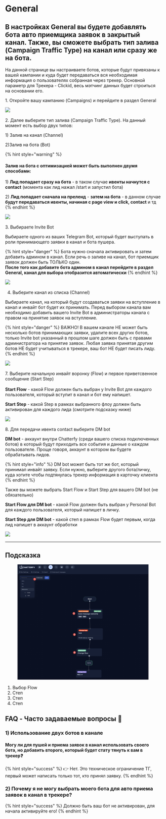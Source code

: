 # General

## В настройках General вы будете добавлять бота авто приемщика заявок в закрытый канал. Также, вы сможете выбрать тип залива (Campaign Traffic Type) на канал или сразу же на бота.

На данной странице вы настраиваете ботов, которые будут привязаны к вашей кампании и куда будет передаваться вся необходимая информация о пользователях собранная через трекер. Основной параметр для Трекера - Clickid, весь мэтчинг данных будет строиться на основании его.

1\. Откройте вашу кампанию (Campaigns) и перейдите в раздел General

![](https://ajeuwbhvhr.cloudimg.io/colony-recorder.s3.amazonaws.com/files/2024-12-13/549e7336-9f22-48f9-b1ac-c20937bc172c/user_cropped_screenshot.jpeg?tl_px=0,102\&br_px=1719,1063\&force_format=jpeg\&q=100\&width=1120.0\&wat=1\&wat_opacity=1\&wat_gravity=northwest\&wat_url=https://colony-recorder.s3.amazonaws.com/images/watermarks/EAB308_standard.png\&wat_pad=240,277)

2\. Далее выберите тип залива (Campaign Traffic Type). На данный момент есть выбор двух типов:&#x20;

1\) Залив на канал (Channel)&#x20;

2\)Залив на бота (Bot)&#x20;

{% hint style="warning" %}
#### Залив на бота с оптимизацией может быть выполнен двумя способами: <a href="#zaliv-na-bota-s-optimizaciei-mozhet-byt-vypolnen-dvumya-sposobami" id="zaliv-na-bota-s-optimizaciei-mozhet-byt-vypolnen-dvumya-sposobami"></a>

1\) **Лид попадает сразу на бота** - в таком случае **ивенты начнутся с contact** (момента как лид нажал /start и запустил бота)

2\) **Лид попадает сначала на преленд** - **затем на бота** - в данном случае **будут передаваться ивенты, начиная с page view и click, сontact** и тд
{% endhint %}

![](https://ajeuwbhvhr.cloudimg.io/colony-recorder.s3.amazonaws.com/files/2024-12-13/8c015a92-ffce-469d-b8d6-c6a8d59993b1/user_cropped_screenshot.jpeg?tl_px=0,284\&br_px=1694,1245\&force_format=jpeg\&q=100\&width=1120.0\&wat=1\&wat_opacity=1\&wat_gravity=northwest\&wat_url=https://colony-recorder.s3.amazonaws.com/images/watermarks/EAB308_standard.png\&wat_pad=943,281)

3\. Выбираете Invite Bot&#x20;

Выбираете одного из ваших Telegram Bot, который будет выступать в роли принимающего заявки в канал и бота пушера.&#x20;

{% hint style="danger" %}
Бота нужно сначала активировать и затем добавить админом в канал. Если речь о заливе на канал, бот приемщик заявок должен быть ТОЛЬКО один. \
**После того как добавите бота админом в канал перейдите в раздел General, канал для выбора отобразится автоматически**
{% endhint %}

![](https://ajeuwbhvhr.cloudimg.io/colony-recorder.s3.amazonaws.com/files/2024-12-13/1f8551f9-1399-452a-9d80-87369d9ed129/user_cropped_screenshot.jpeg?tl_px=0,260\&br_px=1692,1221\&force_format=jpeg\&q=100\&width=1120.0\&wat=1\&wat_opacity=1\&wat_gravity=northwest\&wat_url=https://colony-recorder.s3.amazonaws.com/images/watermarks/EAB308_standard.png\&wat_pad=378,282)

4. Выберите канал из списка (Сhannel)

Выбираете канал, на который будут создаваться заявки на вступление в канал и инвайт бот будет их принимать. Перед выбором канала вам необходимо добавить вашего Invite Bot в администраторы канала с правом на принятие заявок на вступление.&#x20;

{% hint style="danger" %}
ВАЖНО! В вашем канале НЕ может быть несколько ботов принимающих заявки, удалите всех других ботов, только Invite bot указанный в прошлом шаге должен быть с правами администратора на принятие заявок. Любая заявка принятая другим ботов НЕ будет учитываться в трекере, ваш бот НЕ будет писать лиду.
{% endhint %}

![](https://ajeuwbhvhr.cloudimg.io/colony-recorder.s3.amazonaws.com/files/2024-12-13/cf1941ee-809e-48a6-9bd2-36c4d28bc505/user_cropped_screenshot.jpeg?tl_px=0,428\&br_px=1719,1390\&force_format=jpeg\&q=100\&width=1120.0\&wat=1\&wat_opacity=1\&wat_gravity=northwest\&wat_url=https://colony-recorder.s3.amazonaws.com/images/watermarks/EAB308_standard.png\&wat_pad=297,281)

7\. Выберите начальную инвайт воронку (Flow) и первое приветсвенное сообщение (Start Step)\
\
**Start Flow** - какой Flow должен быть выбран у Invite Bot для каждого пользователя, который вступит в канал и бот ему напишет.

**Start Step** - какой Step в рамках выбранного флоу должен быть активирован для каждого лида (смотрите подсказку ниже)

![](https://ajeuwbhvhr.cloudimg.io/colony-recorder.s3.amazonaws.com/files/2024-12-13/865cb8f4-419d-4cf1-a55e-860ed3c3ded9/user_cropped_screenshot.jpeg?tl_px=0,437\&br_px=1709,1399\&force_format=jpeg\&q=100\&width=1120.0\&wat=1\&wat_opacity=1\&wat_gravity=northwest\&wat_url=https://colony-recorder.s3.amazonaws.com/images/watermarks/EAB308_standard.png\&wat_pad=106,534)

8\. Для передачи ивента contact выберите DM bot&#x20;

**DM bot** - аккаунт внутри Chatterfy (среди вашего списка подключенных ботов) в который будут приходить все события и данные о каждом пользователе. Проще говоря, аккаунт в котором вы будете обрабатывать лидов.

{% hint style="info" %}
DM bot может быть тот же бот, который принимал инвайт заявку. Если нужно, выберите другого бота/личку, куда хотите чтобы подтянулась трекер информация в карточку клиента
{% endhint %}

Также вы можете выбрать Start Flow и Start Step для вашего DM bot (не обязательно)

**Start Flow для DM bot** - какой Flow должен быть выбран у Personal Bot для каждого пользователя, который напишет в личку.

**Start Step для DM bot** - какой степ в рамках Flow будет первым, когда лид напишет в аккаунт обработки

![](https://ajeuwbhvhr.cloudimg.io/colony-recorder.s3.amazonaws.com/files/2024-12-13/15b96a41-d767-47ce-bf99-87ed65cf5021/user_cropped_screenshot.jpeg?tl_px=0,439\&br_px=1719,1401\&force_format=jpeg\&q=100\&width=1120.0\&wat=1\&wat_opacity=1\&wat_gravity=northwest\&wat_url=https://colony-recorder.s3.amazonaws.com/images/watermarks/EAB308_standard.png\&wat_pad=279,493)



***

## Подсказка

<figure><img src="../../../.gitbook/assets/CleanShot 2024-09-28 at 16.19.05@2x.png" alt=""><figcaption></figcaption></figure>

1. Выбор Flow
2. Степ
3. Степ
4. Степ



## FAQ - Часто задаваемые вопросы 📍



### 1) Использование двух ботов в канале

#### Могу ли для пушей и приема заявок в канал использовать своего бота, но добавить второго, который будет стату тянуть к вам в трекер❓

{% hint style="success" %}
&#x20;👉 Нет. Это техническое ограничение ТГ, первый может написать только тот, кто принял заявку.
{% endhint %}



### 2) Почему я не могу выбрать моего бота для авто приема заявок в канал в трекере?

{% hint style="success" %}
Должно быть ваш бот не активирован, для начала активируйте его!&#x20;
{% endhint %}

